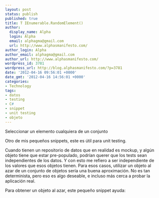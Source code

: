 ```yaml
---
layout: post
status: publish
published: true
title: T IEnumerable.RandomElement()
author:
  display_name: Alpha
  login: Alpha
  email: alphagma@gmail.com
  url: http://www.alphasmanifesto.com/
author_login: Alpha
author_email: alphagma@gmail.com
author_url: http://www.alphasmanifesto.com/
wordpress_id: 3781
wordpress_url: http://blog.alphasmanifesto.com/?p=3781
date: '2012-04-16 09:56:01 +0000'
date_gmt: '2012-04-16 14:56:01 +0000'
categories:
- Technology
tags:
- datos
- testing
- C#
- snippet
- unit testing
- objeto
---
```

Seleccionar un elemento cualquiera de un conjunto


Otro de mis pequeños snippets, este es útil para unit testing.

Cuando tienen un repositorio de datos que en realidad es mockup, y algún objeto tiene que estar pre-populado, podrían querer que los tests sean independientes de los datos. Y con esto me refiero a ser independiente de los valores que esos objetos tienen. Para esos casos, utilizar un objeto al azar de un conjunto de objetos sería una buena aproximación. No es tan determinista, pero eso es algo deseable, e incluso más cerca a probar la aplicación real.

Para obtener un objeto al azar, este pequeño snippet ayuda:

<script src="https://gist.github.com/2399155.js?file=RandomElement.cs"></script>
